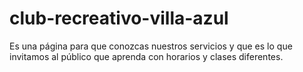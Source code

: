 # club-recreativo-villa-azul
Es una página para que conozcas nuestros servicios y que es lo que invitamos al público que aprenda con horarios y clases diferentes.
